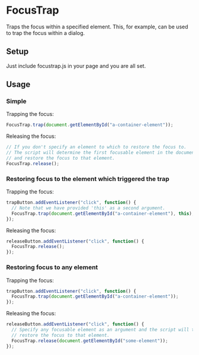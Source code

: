 # FocusTrap
Traps the focus within a specified element. This, for example, can be used to trap the focus within a dialog.

## Setup
Just include focustrap.js in your page and you are all set.

## Usage

### Simple
Trapping the focus:
```javascript
FocusTrap.trap(document.getElementById("a-container-element"));
```
Releasing the focus:
```javascript
// If you don't specify an element to which to restore the focus to. 
// The script will determine the first focusable element in the document 
// and restore the focus to that element.
FocusTrap.release();
```

### Restoring focus to the element which triggered the trap
Trapping the focus:
```javascript
trapButton.addEventListener("click", function() {
  // Note that we have provided 'this' as a second argument.
  FocusTrap.trap(document.getElementById("a-container-element"), this);
});
```
Releasing the focus:
```javascript
releaseButton.addEventListener("click", function() {
  FocusTrap.release();
});
```

### Restoring focus to any element
Trapping the focus:
```javascript
trapButton.addEventListener("click", function() {
  FocusTrap.trap(document.getElementById("a-container-element"));
});
```
Releasing the focus:
```javascript
releaseButton.addEventListener("click", function() {
  // Specify any focusable element as an argument and the script will try to
  // restore the focus to that element.
  FocusTrap.release(document.getElementById("some-element"));
});
```
